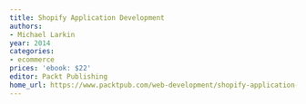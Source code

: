 ```yaml
---
title: Shopify Application Development
authors:
- Michael Larkin
year: 2014
categories:
- ecommerce
prices: 'ebook: $22'
editor: Packt Publishing
home_url: https://www.packtpub.com/web-development/shopify-application-development
---
```

